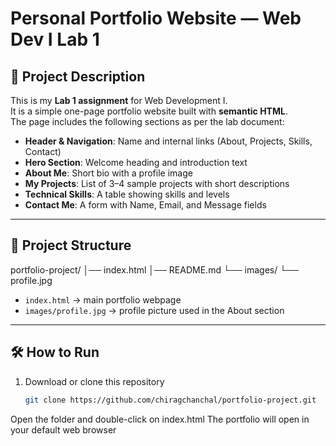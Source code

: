 # Personal Portfolio Website — Web Dev I Lab 1

## 📌 Project Description
This is my **Lab 1 assignment** for Web Development I.  
It is a simple one-page portfolio website built with **semantic HTML**.  
The page includes the following sections as per the lab document:

- **Header & Navigation**: Name and internal links (About, Projects, Skills, Contact)
- **Hero Section**: Welcome heading and introduction text
- **About Me**: Short bio with a profile image
- **My Projects**: List of 3–4 sample projects with short descriptions
- **Technical Skills**: A table showing skills and levels
- **Contact Me**: A form with Name, Email, and Message fields

---

## 📂 Project Structure
portfolio-project/
│── index.html
│── README.md
└── images/
└── profile.jpg

- `index.html` → main portfolio webpage  
- `images/profile.jpg` → profile picture used in the About section  

---

## 🛠️ How to Run
1. Download or clone this repository  
   ```bash
   git clone https://github.com/chiragchanchal/portfolio-project.git
  Open the folder and double-click on index.html
The portfolio will open in your default web browser
